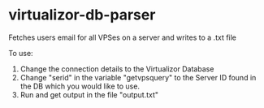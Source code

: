 # virtualizor-db-parser

Fetches users email for all VPSes on a server and writes to a .txt file

To use:
1. Change the connection details to the Virtualizor Database
2. Change "serid" in the variable "getvpsquery" to the Server ID found in the DB which you would like to use.
3. Run and get output in the file "output.txt"
